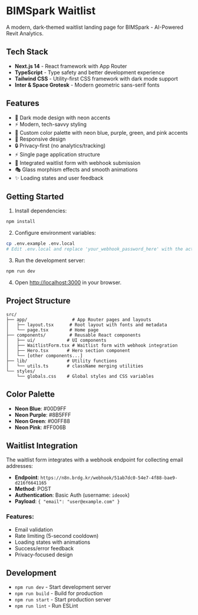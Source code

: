 # BIMSpark Waitlist

A modern, dark-themed waitlist landing page for BIMSpark - AI-Powered Revit Analytics.

## Tech Stack

- **Next.js 14** - React framework with App Router
- **TypeScript** - Type safety and better development experience
- **Tailwind CSS** - Utility-first CSS framework with dark mode support
- **Inter & Space Grotesk** - Modern geometric sans-serif fonts

## Features

- 🌙 Dark mode design with neon accents
- ⚡ Modern, tech-savvy styling
- 🎨 Custom color palette with neon blue, purple, green, and pink accents
- 📱 Responsive design
- 🔒 Privacy-first (no analytics/tracking)
- ⚡ Single page application structure
- 📧 Integrated waitlist form with webhook submission
- 🎭 Glass morphism effects and smooth animations
- ✨ Loading states and user feedback

## Getting Started

1. Install dependencies:
```bash
npm install
```

2. Configure environment variables:
```bash
cp .env.example .env.local
# Edit .env.local and replace 'your_webhook_password_here' with the actual password
```

3. Run the development server:
```bash
npm run dev
```

4. Open [http://localhost:3000](http://localhost:3000) in your browser.

## Project Structure

```
src/
├── app/                 # App Router pages and layouts
│   ├── layout.tsx      # Root layout with fonts and metadata
│   └── page.tsx        # Home page
├── components/         # Reusable React components
│   ├── ui/            # UI components
│   ├── WaitlistForm.tsx # Waitlist form with webhook integration
│   ├── Hero.tsx       # Hero section component
│   └── [other components...]
├── lib/               # Utility functions
│   └── utils.ts       # className merging utilities
└── styles/
    └── globals.css    # Global styles and CSS variables
```

## Color Palette

- **Neon Blue**: #00D9FF
- **Neon Purple**: #8B5FFF  
- **Neon Green**: #00FF88
- **Neon Pink**: #FF006B

## Waitlist Integration

The waitlist form integrates with a webhook endpoint for collecting email addresses:

- **Endpoint**: `https://n8n.brdg.kr/webhook/51ab7dc0-54e7-4f88-bae9-d216f6641165`
- **Method**: POST
- **Authentication**: Basic Auth (username: `ideook`)
- **Payload**: `{ "email": "user@example.com" }`

### Features:
- Email validation
- Rate limiting (5-second cooldown)
- Loading states with animations
- Success/error feedback
- Privacy-focused design

## Development

- `npm run dev` - Start development server
- `npm run build` - Build for production
- `npm run start` - Start production server
- `npm run lint` - Run ESLint